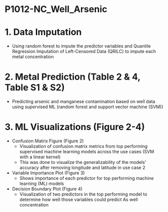 # P1012-NC_Well_Arsenic

# 1. Data Imputation
- Using random forest to impute the predictor variables and Quantile Regression Imputation of Left-Censored Data (QRILC) to impute each metal concentration

# 2. Metal Prediction (Table 2 & 4, Table S1 & S2)
- Predicting arsenic and manganese contamination based on well data using supervised ML (random forest and support vector machine (SVM))

# 3. ML Visualizations (Figure 2-4)
- Confusion Matrix Figure (Figure 2)
  - Visualization of confusion matrix metrics from top performing supervised machine learning models across the use cases (SVM with a linear kernel)
  - This was done to visualize the generalizability of the models' accuracy after removing longitude and latitude in use case 2
- Variable Importance Plot (Figure 3)
  - Shows importance of each predictor for top performing machine learning (ML) models
- Decision Boundary Plot (Figure 4)
  - Visualization of two predictors in the top performing model to determine how well those variables could predict As well concentration
